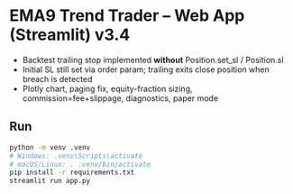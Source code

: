 
# EMA9 Trend Trader – Web App (Streamlit) v3.4

- Backtest trailing stop implemented **without** Position.set_sl / Position.sl
- Initial SL still set via order param; trailing exits close position when breach is detected
- Plotly chart, paging fix, equity-fraction sizing, commission=fee+slippage, diagnostics, paper mode

## Run
```bash
python -m venv .venv
# Windows: .venv\Scripts\activate
# macOS/Linux: . .venv/bin/activate
pip install -r requirements.txt
streamlit run app.py
```
